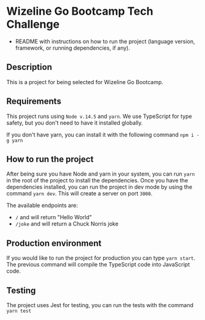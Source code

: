 # Wizeline Go Bootcamp Tech Challenge

- README with instructions on how to run the project (language version, framework, or running dependencies, if any).

## Description

This is a project for being selected for Wizeline Go Bootcamp.

## Requirements

This project runs using `Node v.14.5` and `yarn`. We use TypeScript for type safety, but you don't need to have it installed globally.

If you don't have yarn, you can install it with the following command `npm i -g yarn`

## How to run the project

After being sure you have Node and yarn in your system, you can run `yarn` in the root of the project to install the dependencies. Once you have the dependencies installed, you can run the project in dev mode by using the command `yarn dev`. This will create a server on port `3000`.

The available endpoints are:

- `/` and will return "Hello World"
- `/joke` and will return a Chuck Norris joke

## Production environment

If you would like to run the project for production you can type `yarn start`. The previous command will compile the TypeScript code into JavaScript code.

## Testing

The project uses Jest for testing, you can run the tests with the command `yarn test`
